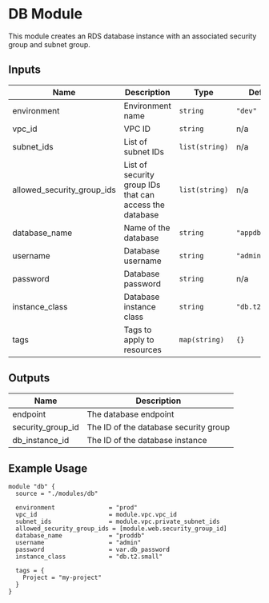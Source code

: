 # DB Module

This module creates an RDS database instance with an associated security group and subnet group.

## Inputs

| Name | Description | Type | Default | Required |
|------|-------------|------|---------|:--------:|
| environment | Environment name | `string` | `"dev"` | no |
| vpc_id | VPC ID | `string` | n/a | yes |
| subnet_ids | List of subnet IDs | `list(string)` | n/a | yes |
| allowed_security_group_ids | List of security group IDs that can access the database | `list(string)` | n/a | yes |
| database_name | Name of the database | `string` | `"appdb"` | no |
| username | Database username | `string` | `"admin"` | no |
| password | Database password | `string` | n/a | yes |
| instance_class | Database instance class | `string` | `"db.t2.micro"` | no |
| tags | Tags to apply to resources | `map(string)` | `{}` | no |

## Outputs

| Name | Description |
|------|-------------|
| endpoint | The database endpoint |
| security_group_id | The ID of the database security group |
| db_instance_id | The ID of the database instance |

## Example Usage

```hcl
module "db" {
  source = "./modules/db"
  
  environment               = "prod"
  vpc_id                    = module.vpc.vpc_id
  subnet_ids                = module.vpc.private_subnet_ids
  allowed_security_group_ids = [module.web.security_group_id]
  database_name             = "proddb"
  username                  = "admin"
  password                  = var.db_password
  instance_class            = "db.t2.small"
  
  tags = {
    Project = "my-project"
  }
} 